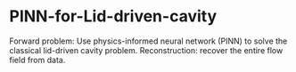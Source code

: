 # PINN-for-Lid-driven-cavity
Forward problem: Use physics-informed neural network (PINN) to solve the classical lid-driven cavity problem.
Reconstruction: recover the entire flow field from data.
